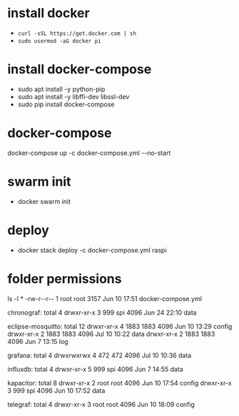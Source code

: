 # install docker 
 - `curl -sSL https://get.docker.com | sh`
 - `sudo usermod -aG docker pi`
 
# install docker-compose
 - sudo apt install -y python-pip
 - sudo apt install -y libffi-dev libssl-dev
 - sudo pip install docker-compose

# docker-compose
docker-compose up -c docker-compose.yml --no-start

# swarm init
 - docker swarm init

# deploy
 - docker stack deploy -c docker-compose.yml raspi

# folder permissions
ls -l *
-rw-r--r-- 1 root root 3157 Jun 10 17:51 docker-compose.yml

chronograf:
total 4
drwxr-xr-x 3 999 spi 4096 Jun 24 22:10 data

eclipse-mosquitto:
total 12
drwxr-xr-x 4 1883 1883 4096 Jun 10 13:29 config
drwxr-xr-x 2 1883 1883 4096 Jul 10 10:22 data
drwxr-xr-x 2 1883 1883 4096 Jun  7 13:15 log

grafana:
total 4
drwxrwxrwx 4 472 472 4096 Jul 10 10:36 data

influxdb:
total 4
drwxr-xr-x 5 999 spi 4096 Jun  7 14:55 data

kapacitor:
total 8
drwxr-xr-x 2 root root 4096 Jun 10 17:54 config
drwxr-xr-x 3  999 spi  4096 Jun 10 17:52 data

telegraf:
total 4
drwxr-xr-x 3 root root 4096 Jun 10 18:09 config

